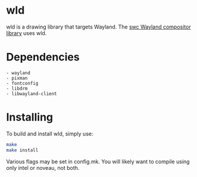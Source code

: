 wld
===
wld is a drawing library that targets Wayland. The [swc Wayland compositor
library](https://github.com/michaelforney/swc) uses wld.

Dependencies
============
	- wayland
	- pixman
	- fontconfig
	- libdrm
	- libwayland-client

Installing
==========
To build and install wld, simply use:

```Bash
make
make install
```

Various flags may be set in config.mk. You will likely want to compile
using only intel or noveau, not both.

